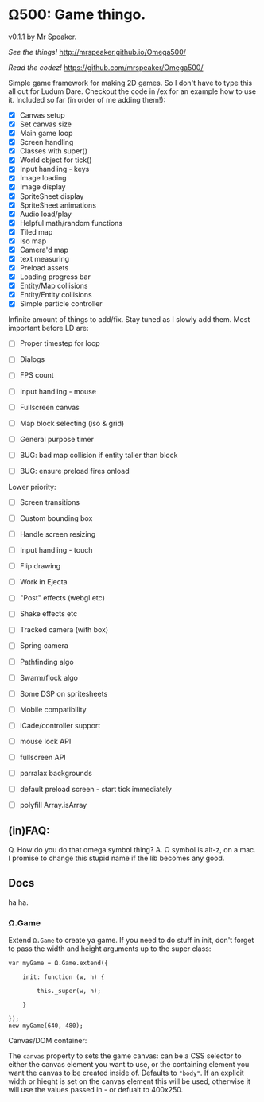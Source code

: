 # Ω500: Game thingo.

v0.1.1 by Mr Speaker.

*See the things!* http://mrspeaker.github.io/Omega500/

*Read the codez!* https://github.com/mrspeaker/Omega500/

Simple game framework for making 2D games. So I don't have to type this all out for Ludum Dare. Checkout the code in /ex for an example how to use it. Included so far (in order of me adding them!):

- [X] Canvas setup
- [X] Set canvas size
- [X] Main game loop
- [X] Screen handling
- [X] Classes with super()
- [X] World object for tick()
- [X] Input handling - keys
- [X] Image loading
- [X] Image display
- [X] SpriteSheet display
- [X] SpriteSheet animations
- [X] Audio load/play
- [X] Helpful math/random functions
- [X] Tiled map
- [X] Iso map
- [X] Camera'd map
- [X] text measuring
- [X] Preload assets
- [X] Loading progress bar
- [X] Entity/Map collisions
- [X] Entity/Entity collisions
- [X] Simple particle controller

Infinite amount of things to add/fix. Stay tuned as I slowly add them. Most important before LD are:

- [ ] Proper timestep for loop
- [ ] Dialogs
- [ ] FPS count
- [ ] Input handling - mouse
- [ ] Fullscreen canvas
- [ ] Map block selecting (iso & grid)
- [ ] General purpose timer

- [ ] BUG: bad map collision if entity taller than block
- [ ] BUG: ensure preload fires onload

Lower priority:

- [ ] Screen transitions
- [ ] Custom bounding box
- [ ] Handle screen resizing
- [ ] Input handling - touch
- [ ] Flip drawing
- [ ] Work in Ejecta
- [ ] "Post" effects (webgl etc)
- [ ] Shake effects etc
- [ ] Tracked camera (with box)
- [ ] Spring camera
- [ ] Pathfinding algo
- [ ] Swarm/flock algo
- [ ] Some DSP on spritesheets
- [ ] Mobile compatibility
- [ ] iCade/controller support
- [ ] mouse lock API
- [ ] fullscreen API
- [ ] parralax backgrounds
- [ ] default preload screen - start tick immediately
- [ ] polyfill Array.isArray


## (in)FAQ:

Q. How do you do that omega symbol thing?
A. Ω symbol is alt-z, on a mac. I promise to change this stupid name if the lib becomes any good.


## Docs

ha ha.

### Ω.Game

Extend `Ω.Game` to create ya game. If you need to do stuff in init, don't forget to pass the width and height arguments up to the super class:

    var myGame = Ω.Game.extend({

    	init: function (w, h) {

    		this._super(w, h);

    	}

    });
    new myGame(640, 480);

Canvas/DOM container:

The `canvas` property to sets the game canvas: can be a CSS selector to either the canvas element you want to use, or the containing element you want the canvas to be created inside of. Defaults to `"body"`. If an explicit width or hieght is set on the canvas element this will be used, otherwise it will use the values passed in - or defualt to 400x250.


